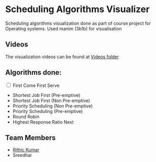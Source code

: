 # Scheduling Algorithms Visualizer
Scheduling algorithms visualization done as part of course project for Operating systems. Used manim (3b1b) for visualisation


## Videos 

  The visualization videos can be found at [Videos folder](https://github.com/Viknesh-Rajaramon/Scheduling-Algorithms-Visualiser/tree/main/Video_and_scripts/media/videos)


## Algorithms done:

<input type = "checkbox"> First Come First Serve 
- Shortest Job First (Pre-emptive)
- Shortest Job First (Non Pre-emptive)
- Priority Scheduling (Non Pre-emptive)
- Priority Scheduling (Pre-emptive)
- Round Robin
- Highest Response Ratio Next


## Team Members

- [Rithic Kumar](https://github.com/Rit-ctrl/Scheduling-algo-with-viz)
- Sreedhar
